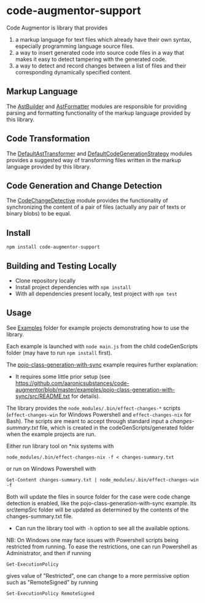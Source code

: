 # code-augmentor-support

Code Augmentor is library that provides

1. a markup language for text files which already have their own syntax, especially programming language source files.
2. a way to insert generated code into source code files in a way that makes it easy to detect tampering with the generated code.
3. a way to detect and record changes between a list of files and their corresponding dynamically specified content.

## Markup Language

The [AstBuilder](https://github.com/aaronicsubstances/code-augmentor-nodejs/blob/master/src/AstBuilder.ts) and [AstFormatter](https://github.com/aaronicsubstances/code-augmentor-nodejs/blob/master/src/AstFormatter.ts) modules are responsible for providing parsing and formatting functionality of the markup language provided by this library.

## Code Transformation

The [DefaultAstTransformer](https://github.com/aaronicsubstances/code-augmentor-nodejs/blob/master/src/DefaultAstTransformer.ts) and [DefaultCodeGenerationStrategy](https://github.com/aaronicsubstances/code-augmentor-nodejs/blob/master/src/DefaultCodeGenerationStrategy.ts) modules provides a suggested way of transforming files written in the markup language provided by this library.

## Code Generation and Change Detection

The [CodeChangeDetective](https://github.com/aaronicsubstances/code-augmentor-nodejs/blob/master/src/CodeChangeDetective.ts) module provides the functionality of synchronizing the content of a pair of files (actually any pair of texts or binary blobs) to be equal.

## Install

`npm install code-augmentor-support`

## Building and Testing Locally

   * Clone repository locally
   * Install project dependencies with `npm install`
   * With all dependencies present locally, test project with `npm test`

## Usage

See [Examples](https://github.com/aaronicsubstances/code-augmentor/tree/master/examples) folder for example projects demonstrating how to use the library.

Each example is launched with `node main.js` from the child codeGenScripts folder (may have to run `npm install` first).

The [pojo-class-generation-with-sync](https://github.com/aaronicsubstances/code-augmentor/tree/master/examples/pojo-class-generation-with-sync) example requires further explanation:

   * It requires some little prior setup (see https://github.com/aaronicsubstances/code-augmentor/blob/master/examples/pojo-class-generation-with-sync/src/README.txt for details).

The library provides the `node_modules/.bin/effect-changes-*` scripts (`effect-changes-win` for Windows Powershell and `effect-changes-nix` for Bash). The scripts are meant to accept 
through standard input a *changes-summary.txt* file, which is created in the codeGenScripts/generated folder when the example projects are run.

Either run library tool on \*nix systems with

```
node_modules/.bin/effect-changes-nix -f < changes-summary.txt
```

or run on Windows Powershell with

```
Get-Content changes-summary.txt | node_modules/.bin/effect-changes-win -f
```

Both will update the files in source folder for the case were code change detection is enabled, like the pojo-class-generation-with-sync example. Its
src\tempSrc folder will be updated as determined by the contents of the changes-summary.txt file.

   * Can run the library tool with `-h` option to see all the available options.

NB: On Windows one may face issues with Powershell scripts being restricted from running. To ease the restrictions, one can run Powershell as Administrator, and then if running

```
Get-ExecutionPolicy
```

gives value of "Restricted", one can change to a more permissive option such as "RemoteSigned" by running

```
Set-ExecutionPolicy RemoteSigned
```

